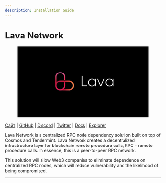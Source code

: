 ```yaml
---
description: Installation Guide
---
```


# Lava Network

<figure><img src="../../.gitbook/assets/a97e622e-cdb9-4e31-9235-4f25ef62c5ac.png" alt=""><figcaption></figcaption></figure>

[Сайт](https://www.lavanet.xyz/) | [GitHub](https://github.com/lavanet) | [Discord](https://discord.gg/lavanetxyz) | [Twitter](https://twitter.com/lavanetxyz) | [Docs](https://docs.lavanet.xyz/) | [Explorer](https://lava.exploreme.pro/validators)

Lava Network is a centralized RPC node dependency solution built on top of Cosmos and Tendermint. Lava Network creates a decentralized infrastructure layer for blockchain remote procedure calls, RPC - remote procedure calls. In essence, this is a peer-to-peer RPC network.

This solution will allow Web3 companies to eliminate dependence on centralized RPC nodes, which will reduce vulnerability and the likelihood of being compromised.

***
